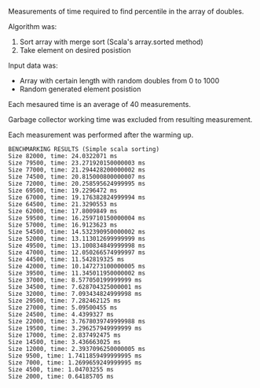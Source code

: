 Measurements of time required to find percentile in the array of doubles.

Algorithm was:
1. Sort array with merge sort (Scala's array.sorted method)
2. Take element on desired posistion

Input data was:
* Array with certain length with random doubles from 0 to 1000
* Random generated element posistion

Each mesaured time is an average of 40 measurements.

Garbage collector working time was excluded from resulting measurement.

Each measurement was performed after the warming up.
```
BENCHMARKING RESULTS (Simple scala sorting)
Size 82000, time: 24.0322071 ms
Size 79500, time: 23.271920150000003 ms
Size 77000, time: 21.294428200000002 ms
Size 74500, time: 20.815000800000007 ms
Size 72000, time: 20.258595624999995 ms
Size 69500, time: 19.2296472 ms
Size 67000, time: 19.176382824999994 ms
Size 64500, time: 21.3290553 ms
Size 62000, time: 17.8009849 ms
Size 59500, time: 16.259710150000004 ms
Size 57000, time: 16.9123623 ms
Size 54500, time: 14.532390950000002 ms
Size 52000, time: 13.113012699999999 ms
Size 49500, time: 13.100834849999998 ms
Size 47000, time: 12.050266574999997 ms
Size 44500, time: 11.542819325 ms
Size 42000, time: 10.147273100000005 ms
Size 39500, time: 11.345011950000002 ms
Size 37000, time: 8.577050199999999 ms
Size 34500, time: 7.628704325000001 ms
Size 32000, time: 7.093434824999998 ms
Size 29500, time: 7.282462125 ms
Size 27000, time: 5.09500455 ms
Size 24500, time: 4.4399327 ms
Size 22000, time: 3.7678039749999988 ms
Size 19500, time: 3.296257949999999 ms
Size 17000, time: 2.837492475 ms
Size 14500, time: 3.436663025 ms
Size 12000, time: 2.3937096250000005 ms
Size 9500, time: 1.7411859499999995 ms
Size 7000, time: 1.2699659249999995 ms
Size 4500, time: 1.04703255 ms
Size 2000, time: 0.64185705 ms
```
